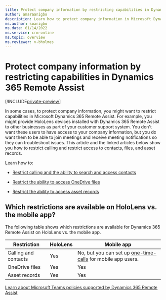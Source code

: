 ```yaml
---
title: Protect company information by restricting capabilities in Dynamics 365 Remote Assist
author: amaraanigbo
description: Learn how to protect company information in Microsoft Dynamics 365 Remote Assist by restricting capabilities, including calling, access to OneDrive files, access to asset records, and the ability to sign out of the app.
ms.author: soanigbo
ms.date: 01/14/2022
ms.service: crm-online
ms.topic: overview
ms.reviewer: v-bholmes
---
```



# Protect company information by restricting capabilities in Dynamics 365 Remote Assist

[!INCLUDE[private-preview](../includes/private-preview.md)]

In some cases, to protect company information, you might want to restrict capabilities in Microsoft Dynamics 365 Remote Assist. For example, you might provide HoloLens devices installed with Dynamics 365 Remote Assist to other businesses as part of your customer support system. You don't want these users to have access to your company information, but you do want them to be able to join meetings and receive meeting notifications so they can troubleshoot issues. This article and the linked articles below show you how to  restrict calling and restrict access to contacts, files, and asset records.

Learn how to:

- [Restrict calling and the ability to search and access contacts](restricted-mode-calling.md)

- [Restrict the ability to access OneDrive files](restricted-mode-files.md)

- [Restrict the ability to access asset records](restricted-mode-assets.md)

## Which restrictions are available on HoloLens vs. the mobile app?

The following table shows which restrictions are available for Dynamics 365 Remote Assist on HoloLens vs. the mobile app. 

|Restriction|HoloLens|Mobile app|
|-----------------------------------------------|-----------|----------|
|Calling and contacts|Yes|No, but you can set up [one-time-calls](one-time-call.md) for mobile app users.|
|OneDrive files|Yes|Yes|
|Asset records|Yes|Yes|

[Learn about Microsoft Teams policies supported by Dynamics 365 Remote Assist](https://docs.microsoft.com/dynamics365/mixed-reality/remote-assist/teams-policies)
